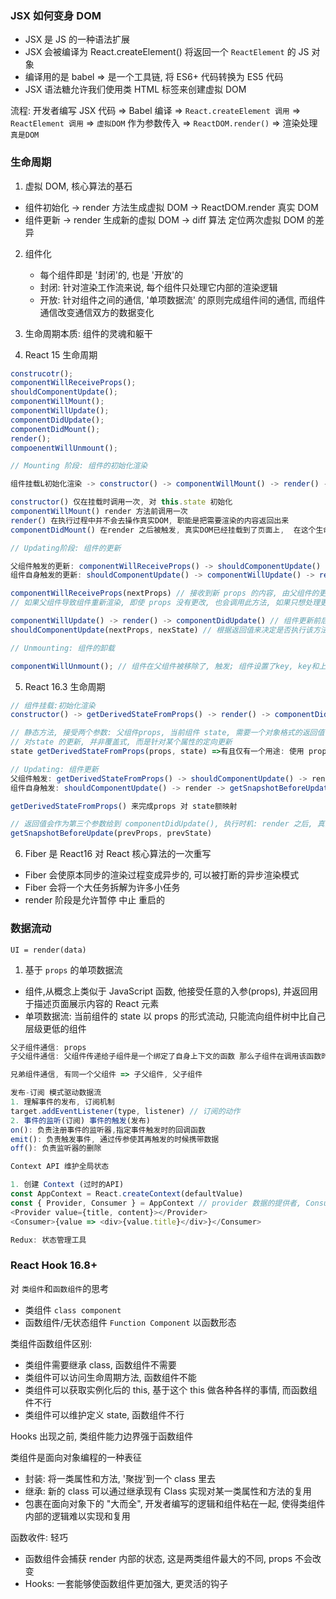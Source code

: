 ### JSX 如何变身 DOM

- JSX 是 JS 的一种语法扩展
- JSX 会被编译为 React.createElement() 将返回一个 `ReactElement` 的 JS 对象
- 编译用的是 babel => 是一个工具链, 将 ES6+ 代码转换为 ES5 代码
- JSX 语法糖允许我们使用类 HTML 标签来创建虚拟 DOM

流程: 开发者编写 JSX 代码 => Babel 编译 => `React.createElement 调用` => `ReactElement 调用` => `虚拟DOM` 作为参数传入 => `ReactDOM.render()` => 渲染处理 `真是DOM`

### 生命周期

1. 虚拟 DOM, 核心算法的基石

- 组件初始化 -> render 方法生成虚拟 DOM -> ReactDOM.render 真实 DOM
- 组件更新 -> render 生成新的虚拟 DOM -> diff 算法 定位两次虚拟 DOM 的差异

2. 组件化

   - 每个组件即是 '封闭'的, 也是 '开放'的
   - 封闭: 针对渲染工作流来说, 每个组件只处理它内部的渲染逻辑
   - 开放: 针对组件之间的通信, '单项数据流' 的原则完成组件间的通信, 而组件通信改变通信双方的数据变化

3. 生命周期本质: 组件的灵魂和躯干

4. React 15 生命周期

```js
construcotr();
componentWillReceiveProps();
shouldComponentUpdate();
componentWillMount();
componentWillUpdate();
componentDidUpdate();
componentDidMount();
render();
compoenentWillUnmount();
```

```js
// Mounting 阶段: 组件的初始化渲染

组件挂载L初始化渲染 -> constructor() -> componentWillMount() -> render() -> componentDidMount()

constructor() 仅在挂载时调用一次, 对 this.state 初始化
componentWillMount() render 方法前调用一次
render() 在执行过程中并不会去操作真实DOM, 职能是把需要渲染的内容返回出来
componentDidMount() 在render 之后被触发, 真实DOM已经挂载到了页面上,  在这个生命周期执行真实 DOM 相关的操作
```

```js
// Updating阶段: 组件的更新

父组件触发的更新: componentWillReceiveProps() -> shouldComponentUpdate() -> componentWillUpdate() -> render() -> componentDidUpdate()
组件自身触发的更新: shouldComponentUpdate() -> componentWillUpdate() -> render() -> componentDidUpdate()

componentWillReceiveProps(nextProps) // 接收到新 props 的内容, 由父组件的更新触发的
// 如果父组件导致组件重新渲染, 即使 props 没有更改, 也会调用此方法, 如果只想处理更改, 请确保进行当前值与变更值的比较

componentWillUpdate() -> render() -> componentDidUpdate() // 组件更新前后触发
shouldComponentUpdate(nextProps, nexState) // 根据返回值来决定是否执行该方法之后的生命周期, 进而决定是否对组件进行 re-render(重渲染), 默认 true, 都渲染
```

```js
// Unmounting: 组件的卸载

componentWillUnmount(); // 组件在父组件被移除了, 触发; 组件设置了key, key和上次不一样, 也会触发
```

5. React 16.3 生命周期

```js
// 组件挂载:初始化渲染
constructor() -> getDerivedStateFromProps() -> render() -> componentDidMount()

// 静态方法, 接受两个参数: 父组件props, 当前组件 state, 需要一个对象格式的返回值
// 对state 的更新, 并非覆盖式, 而是针对某个属性的定向更新
state getDerivedStateFromProps(props, state) =>有且仅有一个用途: 使用 props 来派生/更新 state
```

```js
// Updating: 组件更新
父组件触发: getDerivedStateFromProps() -> shouldComponentUpdate() -> render -> getSnapshotBeforeUpdate() -> componentDidUpdate()
组件自身触发: shouldComponentUpdate() -> render -> getSnapshotBeforeUpdate() -> componentDidUpdate()

getDerivedStateFromProps() 来完成props 对 state额映射

// 返回值会作为第三个参数给到 componentDidUpdate(), 执行时机: render 之后, 真实 DOM 更新之前,获取更新前的真实DOM和更新前后额 state & props信息
getSnapshotBeforeUpdate(prevProps, prevState)
```

6. Fiber 是 React16 对 React 核心算法的一次重写

- Fiber 会使原本同步的渲染过程变成异步的, 可以被打断的异步渲染模式
- Fiber 会将一个大任务拆解为许多小任务
- render 阶段是允许暂停 中止 重启的

### 数据流动

`UI = render(data)`

1. 基于 `props` 的单项数据流

- 组件,从概念上类似于 JavaScript 函数, 他接受任意的入参(props), 并返回用于描述页面展示内容的 React 元素
- 单项数据流: 当前组件的 state 以 props 的形式流动, 只能流向组件树中比自己层级更低的组件

```js
父子组件通信: props
子父组件通信: 父组件传递给子组件是一个绑定了自身上下文的函数 那么子组件在调用该函数时, 就可以将想要交给父组件的数据以函数入参的形式给出去

兄弟组件通信, 有同一个父组件 => 子父组件, 父子组件

发布-订阅 模式驱动数据流
1. 理解事件的发布, 订阅机制
target.addEventListener(type, listener) // 订阅的动作
2. 事件的监听(订阅) 事件的触发(发布)
on(): 负责注册事件的监听器,指定事件触发时的回调函数
emit(): 负责触发事件, 通过传参使其再触发的时候携带数据
off(): 负责监听器的删除

Context API 维护全局状态

1. 创建 Context (过时的API)
const AppContext = React.createContext(defaultValue)
const { Provider, Consumer } = AppContext // provider 数据的提供者, Consumer: 数据的消费者
<Provider value={title, content}></Provider>
<Consumer>{value => <div>{value.title}</div>}</Consumer>

Redux: 状态管理工具
```

### React Hook 16.8+

对 `类组件`和`函数组件`的思考

- 类组件 `class component`
- 函数组件/无状态组件 `Function Component` 以函数形态

类组件函数组件区别:

- 类组件需要继承 class, 函数组件不需要
- 类组件可以访问生命周期方法, 函数组件不能
- 类组件可以获取实例化后的 this, 基于这个 this 做各种各样的事情, 而函数组件不行
- 类组件可以维护定义 state, 函数组件不行

Hooks 出现之前, 类组件能力边界强于函数组件

类组件是面向对象编程的一种表征

- 封装: 将一类属性和方法, '聚拢'到一个 class 里去
- 继承: 新的 class 可以通过继承现有 Class 实现对某一类属性和方法的复用
- 包裹在面向对象下的 "大而全", 开发者编写的逻辑和组件粘在一起, 使得类组件内部的逻辑难以实现和复用

函数收件: 轻巧

- 函数组件会捕获 render 内部的状态, 这是两类组件最大的不同, props 不会改变
- Hooks: 一套能够使函数组件更加强大, 更灵活的钩子
